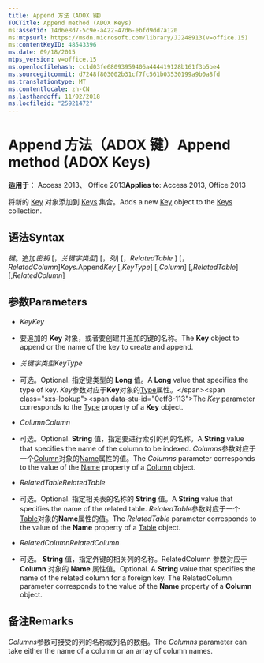 ```yaml
---
title: Append 方法（ADOX 键）
TOCTitle: Append method (ADOX Keys)
ms:assetid: 14d6e8d7-5c9e-a422-47d6-ebfd9dd7a120
ms:mtpsurl: https://msdn.microsoft.com/library/JJ248913(v=office.15)
ms:contentKeyID: 48543396
ms.date: 09/18/2015
mtps_version: v=office.15
ms.openlocfilehash: cc1d03fe68093959406a444419128b161f3b5be4
ms.sourcegitcommit: d7248f803002b31cf7fc561b03530199a9b0a8fd
ms.translationtype: MT
ms.contentlocale: zh-CN
ms.lasthandoff: 11/02/2018
ms.locfileid: "25921472"
---
```

# <a name="append-method-adox-keys"></a><span data-ttu-id="0eff8-102">Append 方法（ADOX 键）</span><span class="sxs-lookup"><span data-stu-id="0eff8-102">Append method (ADOX Keys)</span></span>


<span data-ttu-id="0eff8-103">**适用于**： Access 2013、 Office 2013</span><span class="sxs-lookup"><span data-stu-id="0eff8-103">**Applies to**: Access 2013, Office 2013</span></span>


<span data-ttu-id="0eff8-104">将新的 [Key](key-object-adox.md) 对象添加到 [Keys](keys-collection-adox.md) 集合。</span><span class="sxs-lookup"><span data-stu-id="0eff8-104">Adds a new [Key](key-object-adox.md) object to the [Keys](keys-collection-adox.md) collection.</span></span>

## <a name="syntax"></a><span data-ttu-id="0eff8-105">语法</span><span class="sxs-lookup"><span data-stu-id="0eff8-105">Syntax</span></span>

<span data-ttu-id="0eff8-106">*键*。追加*密钥* \[，*关键字类型*\] \[，*列*\] \[，*RelatedTable* \] \[，*RelatedColumn*\]</span><span class="sxs-lookup"><span data-stu-id="0eff8-106">*Keys*.Append*Key* \[,*KeyType*\] \[,*Column*\] \[,*RelatedTable*\] \[,*RelatedColumn*\]</span></span>

## <a name="parameters"></a><span data-ttu-id="0eff8-107">参数</span><span class="sxs-lookup"><span data-stu-id="0eff8-107">Parameters</span></span>

  - <span data-ttu-id="0eff8-108">*Key*</span><span class="sxs-lookup"><span data-stu-id="0eff8-108">*Key*</span></span>

  - <span data-ttu-id="0eff8-109">要追加的 **Key** 对象，或者要创建并追加的键的名称。</span><span class="sxs-lookup"><span data-stu-id="0eff8-109">The **Key** object to append or the name of the key to create and append.</span></span>

  - <span data-ttu-id="0eff8-110">*关键字类型*</span><span class="sxs-lookup"><span data-stu-id="0eff8-110">*KeyType*</span></span>

  - <span data-ttu-id="0eff8-111">可选。</span><span class="sxs-lookup"><span data-stu-id="0eff8-111">Optional.</span></span> <span data-ttu-id="0eff8-112">指定键类型的 **Long** 值。</span><span class="sxs-lookup"><span data-stu-id="0eff8-112">A **Long** value that specifies the type of key.</span></span> <span data-ttu-id="0eff8-113">*Key*参数对应于**Key**对象的[Type](https://msdn.microsoft.com/library/jj248879\(v=office.15\))属性。</span><span class="sxs-lookup"><span data-stu-id="0eff8-113">The *Key* parameter corresponds to the [Type](https://msdn.microsoft.com/library/jj248879\(v=office.15\)) property of a **Key** object.</span></span>

  - <span data-ttu-id="0eff8-114">*Column*</span><span class="sxs-lookup"><span data-stu-id="0eff8-114">*Column*</span></span>

  - <span data-ttu-id="0eff8-115">可选。</span><span class="sxs-lookup"><span data-stu-id="0eff8-115">Optional.</span></span> <span data-ttu-id="0eff8-116">**String** 值，指定要进行索引的列的名称。</span><span class="sxs-lookup"><span data-stu-id="0eff8-116">A **String** value that specifies the name of the column to be indexed.</span></span> <span data-ttu-id="0eff8-117">*Columns*参数对应于一个[Column](column-object-adox.md)对象的[Name](name-property-adox.md)属性的值。</span><span class="sxs-lookup"><span data-stu-id="0eff8-117">The *Columns* parameter corresponds to the value of the [Name](name-property-adox.md) property of a [Column](column-object-adox.md) object.</span></span>

  - <span data-ttu-id="0eff8-118">*RelatedTable*</span><span class="sxs-lookup"><span data-stu-id="0eff8-118">*RelatedTable*</span></span>

  - <span data-ttu-id="0eff8-119">可选。</span><span class="sxs-lookup"><span data-stu-id="0eff8-119">Optional.</span></span> <span data-ttu-id="0eff8-120">指定相关表的名称的 **String** 值。</span><span class="sxs-lookup"><span data-stu-id="0eff8-120">A **String** value that specifies the name of the related table.</span></span> <span data-ttu-id="0eff8-121">*RelatedTable*参数对应于一个[Table](table-object-adox.md)对象的**Name**属性的值。</span><span class="sxs-lookup"><span data-stu-id="0eff8-121">The *RelatedTable* parameter corresponds to the value of the **Name** property of a [Table](table-object-adox.md) object.</span></span>

  - <span data-ttu-id="0eff8-122">*RelatedColumn*</span><span class="sxs-lookup"><span data-stu-id="0eff8-122">*RelatedColumn*</span></span>

  - <span data-ttu-id="0eff8-p104">可选。 **String** 值，指定外键的相关列的名称。RelatedColumn 参数对应于 **Column** 对象的 **Name** 属性值。</span><span class="sxs-lookup"><span data-stu-id="0eff8-p104">Optional. A **String** value that specifies the name of the related column for a foreign key. The RelatedColumn parameter corresponds to the value of the **Name** property of a **Column** object.</span></span>

## <a name="remarks"></a><span data-ttu-id="0eff8-126">备注</span><span class="sxs-lookup"><span data-stu-id="0eff8-126">Remarks</span></span>

<span data-ttu-id="0eff8-127">*Columns*参数可接受的列的名称或列名的数组。</span><span class="sxs-lookup"><span data-stu-id="0eff8-127">The *Columns* parameter can take either the name of a column or an array of column names.</span></span>

